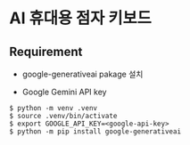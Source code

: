 # AI 휴대용 점자 키보드

## Requirement

- google-generativeai pakage 설치

- Google Gemini API key

```shell
$ python -m venv .venv
$ source .venv/bin/activate
$ export GOOGLE_API_KEY=<google-api-key>
$ python -m pip install google-generativeai
```
